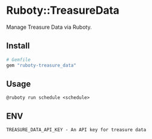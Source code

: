 # Ruboty::TreasureData

Manage Treasure Data via Ruboty.

## Install

```rb
# Gemfile
gem "ruboty-treasure_data"
```

## Usage

```
@ruboty run schedule <schedule>
```

## ENV

```
TREASURE_DATA_API_KEY - An API key for treasure data
```

